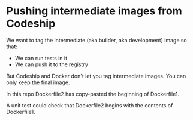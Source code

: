 # Pushing intermediate images from Codeship

We want to tag the intermediate (aka builder, aka development) image so that:
- We can run tests in it
- We can push it to the registry

But Codeship and Docker don't let you tag intermediate images. You can only keep the final image.

In this repo Dockerfile2 has copy-pasted the beginning of Dockerfile1.

A unit test could check that Dockerfile2 begins with the contents of Dockerfile1.